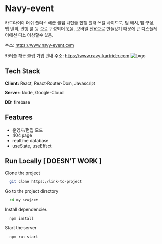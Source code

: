 
# Navy-event

카트라이더 러쉬 플러스 해군 클럽 내전을 진행 할때 쓰일 사이트로, 팀 배치, 맵 구성, 맵 밴픽, 진행 룰 등 으로 구성되어 있음.
모바일 전용으로 만들었기 때문에 큰 디스플레이에선 다소 이상할수 있음.


주소: https://www.navy-event.com

카러플 해군 클럽 가입 안내 주소: https://www.navy-kartrider.com
![Logo](https://navy-event.web.app/images/emblem.png)




## Tech Stack

**Client:** React, React-Router-Dom, Javascript

**Server:** Node, Google-Cloud

**DB:** firebase


## Features

- 운영자/편집 모드
- 404 page
- realtime database
- useState, useEffect

## Run Locally [ DOESN'T WORK ]

Clone the project

```bash
  git clone https://link-to-project
```

Go to the project directory

```bash
  cd my-project
```

Install dependencies

```bash
  npm install
```

Start the server

```bash
  npm run start
```
